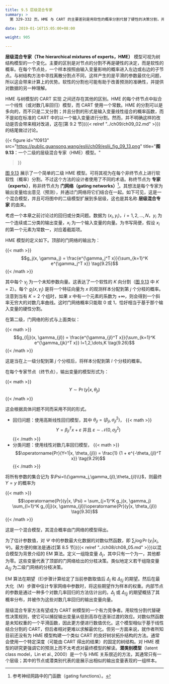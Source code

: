 ```yaml
---
title: 9.5 层级混合专家
summary: >
  第 329-332 页。HME 与 CART 的主要差别是用软性的概率分割代替了硬性的决策分割，并且在终节点中使用了回归模型而不是一个常数。HME 对一个平滑的函数求解最优化，但结果不像 CART 可清楚地表达成树结构。

date: 2019-01-16T15:05:00+08:00

weight: 905

---
```



**层级混合专家（The hierarchical mixtures of experts，HME）** 模型可视为树结构模型的一个变化。主要的区别是对节点的分割不再是硬性的决定，而是软性的概率。在每个节点处，一个样本按照由输入变量影响的概率进入左边或右边的子节点。与树结构方法中寻找离散分割点不同，这样产生的是平滑的参数最优化问题，所以这会带来计算上的优势。软性的分割也可能有助于改善预测的准确性，并提供对数据的另一种理解。

HME 与树模型的 CART 实现 之间还存在其他的区别。HME 的每个终节点中拟合一个线性（或对数几率回归）模型，而 CART 使用一个常数。HME 的分割可以是多向的，而不只是二叉分割；并且分割的形式是输入变量线性组合的概率函数，而不是如在标准的 CART 中的以一个输入变量进行分割。然而，并不明确这样的改动是否会带来相对改进，这在[第 9.2 节]({{< relref "../ch09/ch09_02.md" >}})的结尾做过讨论。

{{< figure
  id="f0913"
  src="https://public.guansong.wang/eslii/ch09/eslii_fig_09_13.png"
  title="**图 9.13**：一个二级的层级混合专家（HME）模型。"
>}}

[图 9.13](#figure-f0913) 展示了一个简单的二级 HME 模型。可将其视为在每个非终节点上进行软软性（概率）分割。不过这个方法的设计者使用了不同的术语。称终节点为 **专家（experts）**，称非终节点为 **门网络（gating networks）**[^1]。其想法是每个专家为输出变量给出意见（预测），并通过门网络将它们结合在一起。如下可见，这是一个混合模型，并且可将图中的二级模型扩展到多层级，这也是其名称 **层级混合专家** 的由来。

考虑一个本章之前讨论过的回归或分类问题。数据为 $(x_i,y_i)$，$i=1,2,\dots,N$，$y_i$ 为一个连续或二分类的输出变量，$x_i$ 为一个输入变量的向量。为书写简便，假设 $x_i$ 的第一个元素为常数一，对应着截距项。

HME 模型的定义如下。顶部的门网络的输出为：

{{< math >}}
$$g_j(x, \gamma_j) = \frac{e^{\gamma_j^T x}}{\sum_{k=1}^K e^{\gamma_j^T x}} \tag{9.25}$$
{{< /math >}}

其中每个 $\gamma_j$ 为一个未知参数向量。这表达了一个软性的 $K$ 向分割（[图 9.13](#figure-f0913) 中 $K=2$）。每个 $g_j(x,\gamma_j)$ 是将一个特征向量为 $x$ 的观测样本分配到第 $j$ 个分枝的概率。注意到当有 $K=2$ 个组时，如果 $x$ 中有一个元素的系数为 $+\infty$，则会得到一个斜率无穷大的对数几率曲线。这时门网络概率只能取 0 或 1，恰好相当于基于那个输入变量的硬性分割。

在第二级，门网络的形式与上面类似：

{{< math >}}
$$g_{l|j}(x, \gamma_{jl}) = \frac{e^{\gamma_{jl}^T x}}{\sum_{k=1}^K e^{\gamma_{jk}^T x}}
l=1,2,\dots,K \tag{9.26}$$
{{< /math >}}

这是当在上一级分配到第 $j$ 个分枝后，将样本分配到第 $l$ 个分枝的概率。

在每个专家节点（终节点），输出变量的模型形式为：

{{< math >}}
$$ Y \sim \operatorname{Pr}(y|x,\theta_{jl}) \tag{9.27}$$
{{< /math >}}

这会根据具体问题不同而采用不同的形式。

* 回归问题：使用高斯线性回归模型，其中 $\theta_{jl}=(\beta_{jl},\sigma^2_{jl})$，
  {{< math >}}
  $$Y=\beta_{jl}^T x + \varepsilon \text{ 并且 }
  \varepsilon \sim \mathcal{N}(0, \sigma_{jl}^2) \tag{9.28}$$
  {{< /math >}}
* 分类问题：使用线性对数几率回归模型，
  {{< math >}}
  $$\operatorname{Pr}(Y=1|x, \theta_{jl}) = \frac{1}
  {1 + e^{-\theta_{jl}^T x}} \tag{9.29}$$
  {{< /math >}}

将所有参数的集合记为 $\Psi=\\{\gamma_j,\gamma_{jl},\theta_{jl}\\}$，则最终 $Y=y$ 的概率为

{{< math >}}
$$\operatorname{Pr}(y|x, \Psi) = \sum_{j=1}^K g_j(x, \gamma_j)
\sum_{l=1}^K g_{l|j}(x, \gamma_{jl})\operatorname{Pr}(y|x, \theta_{jl})
\tag{9.30}$$
{{< /math >}}

这是一个混合模型，其混合概率由门网络的模型得出。

为了估计参数值，对 $\Psi$ 中的参数最大化数据的对数似然函数，即 $\sum_i\log\operatorname{Pr}(y_i|x_i,\Psi)$。最方便的做法是通过[第 8.5 节]({{< relref "../ch08/ch08_05.md" >}})以混合模型为背景介绍的 EM 算法。定义一组隐变量 $\Delta_j$，其中只有一个为一，其他都为零。这些变量代表了顶部的门网络给出的分枝决策。类似地定义若干组隐变量 $\Delta_{l|j}$ 为二级门网络的分枝决策。

EM 算法在期望（E)步骤计算给定了当前参数取值后 $\Delta_j$ 和 $\Delta_{l|j}$ 的期望。然后在最大化（M）步骤中估计专家网络中参数时，将这些期望作为样本的权重。内部节点的参数是通过一种多个对数几率回归的方法估计出的。$\Delta_j$ 或 $\Delta_{l|j}$ 的期望概括了其概率分布，并被作为这些对数几率回归的输出变量向量。

层级混合专家方法有望成为 CART 树模型的一个有力竞争者。用软性分割代替硬性决策规则，使它可以捕捉输出变量从低到高存在逐渐过渡的效应。对数似然函数是未知权重的一个平滑函数，因此更方便进行数值优化。这个模型相似于基于线性结合分割的 CART，但后者相对更难以求解最优化。但另一方面来说，就作者所知目前还没有为 HME 模型构建一个类似 CART 的良好树状拓扑结构的方法。通常会使用一个特定深度（可能由 CART 得出的结果）的固定的树结构。对 HME 模型的研究更强调它的预测上而不太考虑对最终模型的解读。**潜类别模型**（latent class model，Lin et al., 2000）是一个与 HME 关系很近的方法，其通常只有一个层级；其中的节点或潜类别代表的是展示出相似的输出变量表现的一组样本。

[^1]: 参考神经网路中的门函数（gating functions）。